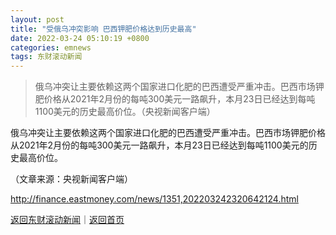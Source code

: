 ```yaml
---
layout: post
title: "受俄乌冲突影响 巴西钾肥价格达到历史最高"
date: 2022-03-24 05:10:19 +0800
categories: emnews
tags: 东财滚动新闻
---
```

> 俄乌冲突让主要依赖这两个国家进口化肥的巴西遭受严重冲击。巴西市场钾肥价格从2021年2月份的每吨300美元一路飙升，本月23日已经达到每吨1100美元的历史最高价位。（央视新闻客户端）

<p>俄乌冲突让主要依赖这两个国家进口化肥的巴西遭受严重冲击。巴西市场钾肥价格从2021年2月份的每吨300美元一路飙升，本月23日已经达到每吨1100美元的历史最高价位。</p><p class="em_media">（文章来源：央视新闻客户端）</p>

<http://finance.eastmoney.com/news/1351,202203242320642124.html>

[返回东财滚动新闻](//finews.withounder.com/emnews/)｜[返回首页](//finews.withounder.com/)